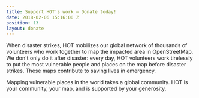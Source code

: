 ```yaml
---
title: Support HOT's work — Donate today!
date: 2018-02-06 15:16:00 Z
position: 13
layout: donate
---
```


When disaster strikes, HOT mobilizes our global network of thousands of volunteers who work together to map the impacted area in OpenStreetMap. We don't only do it after disaster: every day, HOT volunteers work tirelessly to put the most vulnerable people and places on the map before disaster strikes. These maps contribute to saving lives in emergency.

Mapping vulnerable places in the world takes a global community. HOT is your community, your map, and is supported by your generosity.
